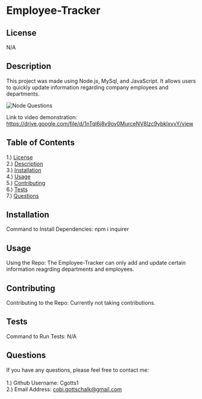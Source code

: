# Employee-Tracker

## <section id = "License">License</section>
N/A

## <section id = "Description">Description</section>
This project was made using Node.js, MySql, and JavaScript. It allows users to quickly update information regarding company employees and departments.

![Node Questions](./image/nodequestions.png)

Link to video demonstration: https://drive.google.com/file/d/1nTql6j8v9ov0MurceNV8lzc9ybklxvvY/view

## Table of Contents
1.) <a href = "#License">License</a><br>
2.) <a href = "#Description">Description</a><br>
3.) <a href = "#Installation">Installation</a> <br>
4.) <a href = "#Usage">Usage</a><br>
5.) <a href = "#Contributing">Contributing</a><br>
6.) <a href = "#Tests">Tests</a><br>
7.) <a href = "#Questions">Questions</a>

## <section id = "Installation">Installation</section>
Command to Install Dependencies: npm i inquirer

## <section id = "Usage">Usage</section>
Using the Repo: The Employee-Tracker can only add and update certain information reagrding departments and employees.

## <section id = "Contributing">Contributing</section>
Contributing to the Repo: Currently not taking contributions.

## <section id = "Tests">Tests</section>
Command to Run Tests: N/A

## <section id = "Questions">Questions</section>
If you have any questions, please feel free to contact me: <br><br>
1.) Github Username: Cgotts1 <br>
2.) Email Address: cobi.gottschalk@gmail.com
